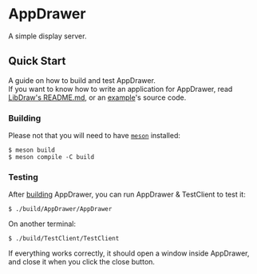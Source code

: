 # AppDrawer

A simple display server.

## Quick Start

A guide on how to build and test AppDrawer.  
If you want to know how to write an application for AppDrawer, read [LibDraw's README.md](./LibDraw/README.md), or an [example](./Example)'s source code.

### Building

Please not that you will need to have [`meson`](https://mesonbuild.com/) installed:
```console
$ meson build
$ meson compile -C build
```

### Testing

After [building](#building) AppDrawer, you can run AppDrawer & TestClient to test it:
```console
$ ./build/AppDrawer/AppDrawer
```
On another terminal:
```console
$ ./build/TestClient/TestClient
```
If everything works correctly, it should open a window inside AppDrawer, and close it when you click the close button.

